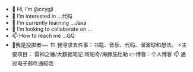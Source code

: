 - 👋 Hi, I’m @ccygjl
- 👀 I’m interested in ...代码
- 🌱 I’m currently learning ...Java
- 💞️ I’m looking to collaborate on ...
- 📫 How to reach me ...QQ
- 🌱我是投掷者~~
🏗 我寻求五件事：书籍、音乐、代码、溜溜球和想法。
⚡主要项目：
雷神之锤/大数据笔记
阿帕奇/海豚施杜勒
👉博客：个人博客
📫 通过电子邮件通知我

<!---
ccygjl/ccygjl is a ✨ special ✨ repository because its `README.md` (this file) appears on your GitHub profile.
You can click the Preview link to take a look at your changes.
--->
